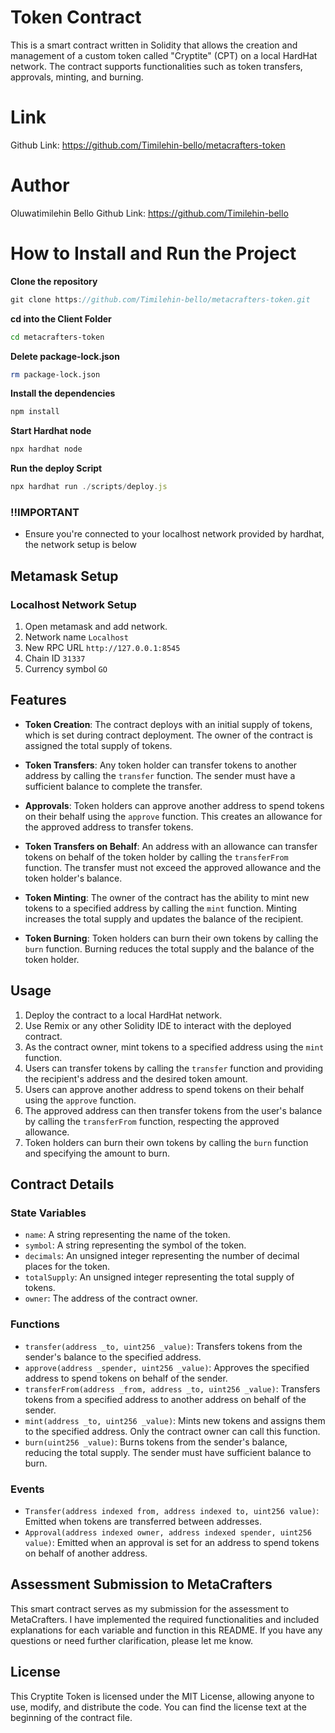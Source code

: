 # Token Contract

This is a smart contract written in Solidity that allows the creation and management of a custom token called "Cryptite" (CPT) on a local HardHat network. The contract supports functionalities such as token transfers, approvals, minting, and burning.

# Link

Github Link: https://github.com/Timilehin-bello/metacrafters-token

# Author

Oluwatimilehin Bello
Github Link: https://github.com/Timilehin-bello

# How to Install and Run the Project

**Clone the repository**

```javascript
git clone https://github.com/Timilehin-bello/metacrafters-token.git
```

**cd into the Client Folder**

```bash
cd metacrafters-token
```

**Delete package-lock.json**

```bash
rm package-lock.json
```

**Install the dependencies**

```javascript
npm install
```

**Start Hardhat node**

```javascript
npx hardhat node
```

**Run the deploy Script**

```javascript
npx hardhat run ./scripts/deploy.js
```

### !!IMPORTANT

- Ensure you're connected to your localhost network provided by hardhat, the network setup is below

## Metamask Setup

### Localhost Network Setup

1. Open metamask and add network.
2. Network name `Localhost`
3. New RPC URL `http://127.0.0.1:8545`
4. Chain ID `31337`
5. Currency symbol `GO`

## Features

- **Token Creation**: The contract deploys with an initial supply of tokens, which is set during contract deployment. The owner of the contract is assigned the total supply of tokens.

- **Token Transfers**: Any token holder can transfer tokens to another address by calling the `transfer` function. The sender must have a sufficient balance to complete the transfer.

- **Approvals**: Token holders can approve another address to spend tokens on their behalf using the `approve` function. This creates an allowance for the approved address to transfer tokens.

- **Token Transfers on Behalf**: An address with an allowance can transfer tokens on behalf of the token holder by calling the `transferFrom` function. The transfer must not exceed the approved allowance and the token holder's balance.

- **Token Minting**: The owner of the contract has the ability to mint new tokens to a specified address by calling the `mint` function. Minting increases the total supply and updates the balance of the recipient.

- **Token Burning**: Token holders can burn their own tokens by calling the `burn` function. Burning reduces the total supply and the balance of the token holder.

## Usage

1. Deploy the contract to a local HardHat network.
2. Use Remix or any other Solidity IDE to interact with the deployed contract.
3. As the contract owner, mint tokens to a specified address using the `mint` function.
4. Users can transfer tokens by calling the `transfer` function and providing the recipient's address and the desired token amount.
5. Users can approve another address to spend tokens on their behalf using the `approve` function.
6. The approved address can then transfer tokens from the user's balance by calling the `transferFrom` function, respecting the approved allowance.
7. Token holders can burn their own tokens by calling the `burn` function and specifying the amount to burn.

## Contract Details

### State Variables

- `name`: A string representing the name of the token.
- `symbol`: A string representing the symbol of the token.
- `decimals`: An unsigned integer representing the number of decimal places for the token.
- `totalSupply`: An unsigned integer representing the total supply of tokens.
- `owner`: The address of the contract owner.

### Functions

- `transfer(address _to, uint256 _value)`: Transfers tokens from the sender's balance to the specified address.
- `approve(address _spender, uint256 _value)`: Approves the specified address to spend tokens on behalf of the sender.
- `transferFrom(address _from, address _to, uint256 _value)`: Transfers tokens from a specified address to another address on behalf of the sender.
- `mint(address _to, uint256 _value)`: Mints new tokens and assigns them to the specified address. Only the contract owner can call this function.
- `burn(uint256 _value)`: Burns tokens from the sender's balance, reducing the total supply. The sender must have sufficient balance to burn.

### Events

- `Transfer(address indexed from, address indexed to, uint256 value)`: Emitted when tokens are transferred between addresses.
- `Approval(address indexed owner, address indexed spender, uint256 value)`: Emitted when an approval is set for an address to spend tokens on behalf of another address.

## Assessment Submission to MetaCrafters

This smart contract serves as my submission for the assessment to MetaCrafters. I have implemented the required functionalities and included explanations for each variable and function in this README. If you have any questions or need further clarification, please let me know.

## License

This Cryptite Token is licensed under the MIT License, allowing anyone to use, modify, and distribute the code. You can find the license text at the beginning of the contract file.
